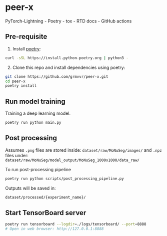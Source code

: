 # peer-x
PyTorch-Lightning - Poetry - tox - RTD docs - GitHub actions


## Pre-requisite
1. Install [poetry](https://python-poetry.org/docs/):

```bash
curl -sSL https://install.python-poetry.org | python3 -
```
2. Clone this repo and install dependencies using poetry:
```bash
git clone https://github.com/grmvvr/peer-x.git
cd peer-x
poetry install
```

## Run model training
Training a deep learning model.
```bash
poetry run python main.py
```

## Post processing
Assumes `.png` files are stored inside: `dataset/raw/MoNuSeg/images/`
and `.npz` files under: `dataset/raw/MoNuSeg/model_output/MoNuSeg_1000x1000/data_raw/` 

To run post-processing pipeline
```bash
poetry run python scripts/post_processing_pipeline.py
```

Outputs will be saved in:
```markdown
dataset/processed/{experiment_name}/
```

## Start TensorBoard server
```bash
poetry run tensorboard --logdir=./logs/tensorboard/ --port=8888
# Open in web browser: http://127.0.0.1:8888
```
